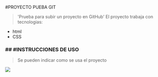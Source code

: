 #PROYECTO PUEBA GIT

>'Prueba para subir un proyecto en GitHub'
El proyecto trabaja con tecnologias:
- html
- CSS

### ## #INSTRUCCIONES DE USO
>Se pueden indicar como se usa el proyecto

![](https://img.freepik.com/vector-gratis/ilustracion-colorida-programador-femenino-trabajando_23-2148277397.jpg?w=740&t=st=1672146136~exp=1672146736~hmac=af4af75448f2bbe1820e2bd977627e91c403a50628ef05ab82f7d24d59ff6e5c)